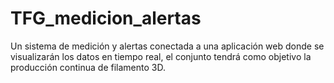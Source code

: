 # TFG_medicion_alertas
Un sistema de medición y alertas conectada a una aplicación web donde se visualizarán los datos en tiempo real, el conjunto tendrá como objetivo la producción continua de filamento 3D.
